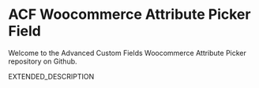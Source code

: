 # ACF Woocommerce Attribute Picker Field

Welcome to the Advanced Custom Fields Woocommerce Attribute Picker repository on Github.

EXTENDED_DESCRIPTION